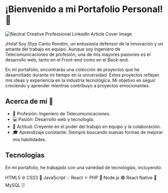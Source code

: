 # ¡Bienvenido a mi Portafolio Personal! 👋

![Neutral Creative Professional LinkedIn Article Cover Image](https://github.com/stypcanto/stypcanto/assets/80213508/a77fe389-7a7e-4fe4-91ec-e074abc6ab7c)


¡Hola! Soy Styp Canto Rondón, un entusiasta defensor de la innovación y un amante del trabajo en equipo. Aunque soy Ingeniero de Telecomunicaciones de profesión, una de mis mayores pasiones es el desarrollo web, tanto en el Front-end como en el Back-end. 

En mi portafolio, encontrarás una colección de proyectos que he desarrollado durante mi tiempo en la universidad. Estos proyectos reflejan mis ideas y experiencia en la industria tecnológica. Mi objetivo es seguir creciendo y aprender mientras contribuyo a proyectos emocionantes.

## Acerca de mí 🚀

- 💼 Profesión: Ingeniero de Telecomunicaciones.
- 💻 Pasión: Desarrollo web y tecnología.
- 🤝 Actitud: Creyente en el poder del trabajo en equipo y la colaboración.
- 🎓 Aprendizaje constante: Siempre buscando nuevas formas de mejorar mis habilidades.




## Tecnologías

En mi portafolio, he trabajado con una variedad de tecnologías, incluyendo:

HTML5 🌐
CSS3 🎨
JavaScript 💡
React ⚛️
PHP 🐘
Node.js 🟢
React Native 📱
MySQL 🗄️
